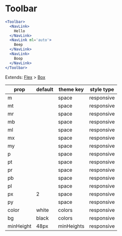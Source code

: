 # Toolbar

```.jsx
<Toolbar>
  <NavLink>
    Hello
  </NavLink>
  <NavLink ml='auto'>
    Beep
  </NavLink>
  <NavLink>
    Boop
  </NavLink>
</Toolbar>
```

Extends: [Flex](/components/Flex) > [Box](/components/Box)

prop | default | theme key | style type
---|---|---|---
m |  | space | responsive
mt |  | space | responsive
mr |  | space | responsive
mb |  | space | responsive
ml |  | space | responsive
mx |  | space | responsive
my |  | space | responsive
p |  | space | responsive
pt |  | space | responsive
pr |  | space | responsive
pb |  | space | responsive
pl |  | space | responsive
px | 2 | space | responsive
py |  | space | responsive
color | white | colors | responsive
bg | black | colors | responsive
minHeight | 48px | minHeights | responsive